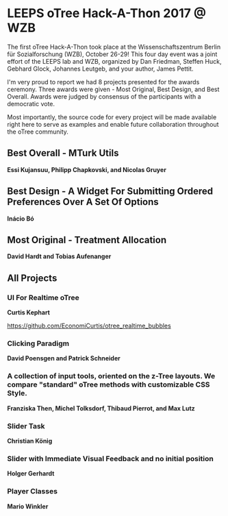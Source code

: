 # LEEPS oTree Hack-A-Thon 2017 @ WZB

The first oTree Hack-A-Thon took place at the Wissenschaftszentrum Berlin für Sozialforschung (WZB), October 26-29! This four day event was a joint effort of the LEEPS lab and WZB, organized by Dan Friedman, Steffen Huck, Gebhard Glock, Johannes Leutgeb, and your author, James Pettit.

I'm very proud to report we had 8 projects presented for the awards ceremony. Three awards were given - Most Original, Best Design, and Best Overall. Awards were judged by consensus of the participants with a democratic vote.

Most importantly, the source code for every project will be made available right here to serve as examples and enable future collaboration throughout the oTree community.

## Best Overall - MTurk Utils
**Essi Kujansuu, Philipp Chapkovski, and Nicolas Gruyer**

## Best Design - A Widget For Submitting Ordered Preferences Over A Set Of Options
**Inácio Bó**

## Most Original - Treatment Allocation
**David Hardt and Tobias Aufenanger**

## All Projects

### UI For Realtime oTree

**Curtis Kephart**

https://github.com/EconomiCurtis/otree_realtime_bubbles

### Clicking Paradigm
**David Poensgen and Patrick Schneider**

### A collection of input tools, oriented on the z-Tree layouts. We compare "standard" oTree methods with customizable CSS Style.
**Franziska Then, Michel Tolksdorf, Thibaud Pierrot, and Max Lutz**

### Slider Task
**Christian König**

### Slider with Immediate Visual Feedback and no initial position
**Holger Gerhardt**

### Player Classes
**Mario Winkler**
